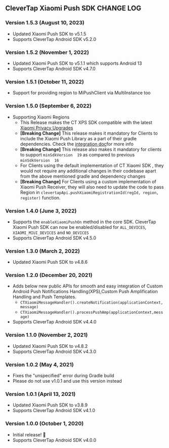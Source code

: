 ## CleverTap Xiaomi Push SDK CHANGE LOG

### Version 1.5.3 (August 10, 2023)
* Updated Xiaomi Push SDK to v5.1.5
* Supports CleverTap Android SDK v5.2.0

### Version 1.5.2 (November 1, 2022)
* Updated Xiaomi Push SDK to v5.1.1 which supports Android 13
* Supports CleverTap Android SDK v4.7.0

### Version 1.5.1 (October 11, 2022)
* Support for providing region to MiPushClient via MultiInstance too

### Version 1.5.0 (September 6, 2022)
* Supporting Xiaomi Regions
  * This Release makes the CT XPS SDK compatible with the latest [Xiaomi Privacy Upgrades](https://dev.mi.com/console/doc/detail?pId=2761)
  * **[Breaking Change]** This release makes it mandatory for Clients to include the Xiaomi Push Library as a part of their gradle dependencies. Check the [integration doc](https://github.com/CleverTap/clevertap-android-sdk/blob/master/docs/CTXIAOMIPUSH.md)for more info
  * **[Breaking Change]**  This release also makes it mandatory for clients to support  `minSdkVersion  19` as compared to previous  `minSdkVersion  16`
  * For Clients using the default implementation of CT Xiaomi SDK , they would not require any additional changes  in their codebase apart from  the above mentioned gradle and dependency changes
  * **[Breaking Change]** For Clients using a custom implementation of Xiaomi Push Receiver, they will also need to update the code to pass Region in `clevertapApi.pushXiaomiRegistrationId(regId, region, register)` function.

### Version 1.4.0 (June 3, 2022)
* Supports the `enableXiaomiPushOn` method in the core SDK. CleverTap Xiaomi Push SDK can now be enabled/disabled for `ALL_DEVICES`, `XIAOMI_MIUI_DEVICES` and `NO_DEVICES`
* Supports CleverTap Android SDK v4.5.0

### Version 1.3.0 (March 2, 2022)
* Updated Xiaomi Push SDK to v4.8.6

### Version 1.2.0 (December 20, 2021)
* Adds below new public APIs for smooth and easy integration of Custom Android Push Notifications Handling(XPS),Custom Push Amplification Handling and Push Templates.
  * `CTXiaomiMessageHandler().createNotification(applicationContext,message)`
  * `CTXiaomiMessageHandler().processPushAmp(applicationContext,message)`
* Supports CleverTap Android SDK v4.4.0

### Version 1.1.0 (November 2, 2021)
* Updated Xiaomi Push SDK to v4.8.2
* Supports CleverTap Android SDK v4.3.0

### Version 1.0.2 (May 4, 2021)
* Fixes the "unspecified" error during Gradle build
* Please do not use v1.0.1 and use this version instead

### Version 1.0.1 (April 13, 2021)
* Updated Xiaomi Push SDK to v3.8.9
* Supports CleverTap Android SDK v4.1.0

### Version 1.0.0 (October 1, 2020)
* Initial release! 🎉
* Supports CleverTap Android SDK v4.0.0